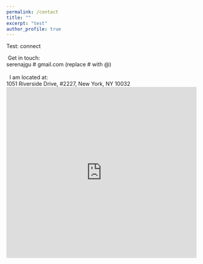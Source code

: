 ```yaml
---
permalink: /contact
title: ""
excerpt: "test"
author_profile: true
---
```


Test: connect

<div class="center">
<i class="fas fa-fw fa-envelope"></i>&nbsp;Get in touch: <br> serenajgu # gmail.com (replace # with @) <br> <br>
<i class="fas fa-fw fa-map"></i>&nbsp; I am located at: <br> 1051 Riverside Drive, #2227, New York, NY 10032 <br>
</div>
<div class="center">
<iframe src="https://www.google.com/maps/embed?pb=!1m18!1m12!1m3!1d3018.3488264888924!2d-73.94700792299895!3d40.84226462962918!2m3!1f0!2f0!3f0!3m2!1i1024!2i768!4f13.1!3m3!1m2!1s0x89c2f78b42cd003b%3A0xa522883413152a2!2sHerbert%20Pardes%20Building%2C%201051%20Riverside%20Dr%2C%20New%20York%2C%20NY%2010032!5e0!3m2!1sen!2sus!4v1691978894853!5m2!1sen!2sus" width="600" height="450" style="border:0; max-width: 99%;" allowfullscreen="" loading="lazy" referrerpolicy="no-referrer-when-downgrade"></iframe>
</div>
